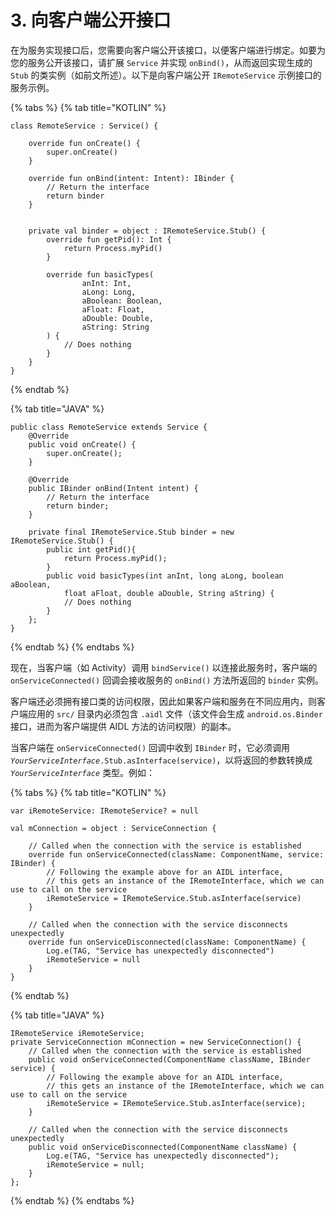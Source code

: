 # 3. 向客户端公开接口

 在为服务实现接口后，您需要向客户端公开该接口，以便客户端进行绑定。如要为您的服务公开该接口，请扩展 `Service` 并实现 `onBind()`，从而返回实现生成的 `Stub` 的类实例（如前文所述）。以下是向客户端公开 `IRemoteService` 示例接口的服务示例。

{% tabs %}
{% tab title="KOTLIN" %}
```text
class RemoteService : Service() {

    override fun onCreate() {
        super.onCreate()
    }

    override fun onBind(intent: Intent): IBinder {
        // Return the interface
        return binder
    }


    private val binder = object : IRemoteService.Stub() {
        override fun getPid(): Int {
            return Process.myPid()
        }

        override fun basicTypes(
                anInt: Int,
                aLong: Long,
                aBoolean: Boolean,
                aFloat: Float,
                aDouble: Double,
                aString: String
        ) {
            // Does nothing
        }
    }
}
```
{% endtab %}

{% tab title="JAVA" %}
```text
public class RemoteService extends Service {
    @Override
    public void onCreate() {
        super.onCreate();
    }

    @Override
    public IBinder onBind(Intent intent) {
        // Return the interface
        return binder;
    }

    private final IRemoteService.Stub binder = new IRemoteService.Stub() {
        public int getPid(){
            return Process.myPid();
        }
        public void basicTypes(int anInt, long aLong, boolean aBoolean,
            float aFloat, double aDouble, String aString) {
            // Does nothing
        }
    };
}
```
{% endtab %}
{% endtabs %}

现在，当客户端（如 Activity）调用 `bindService()` 以连接此服务时，客户端的 `onServiceConnected()` 回调会接收服务的 `onBind()` 方法所返回的 `binder` 实例。

客户端还必须拥有接口类的访问权限，因此如果客户端和服务在不同应用内，则客户端应用的 `src/` 目录内必须包含 `.aidl` 文件（该文件会生成 `android.os.Binder` 接口，进而为客户端提供 AIDL 方法的访问权限）的副本。

当客户端在 `onServiceConnected()` 回调中收到 `IBinder` 时，它必须调用 _`YourServiceInterface`_`.Stub.asInterface(service)`，以将返回的参数转换成 _`YourServiceInterface`_ 类型。例如：

{% tabs %}
{% tab title="KOTLIN" %}
```text
var iRemoteService: IRemoteService? = null

val mConnection = object : ServiceConnection {

    // Called when the connection with the service is established
    override fun onServiceConnected(className: ComponentName, service: IBinder) {
        // Following the example above for an AIDL interface,
        // this gets an instance of the IRemoteInterface, which we can use to call on the service
        iRemoteService = IRemoteService.Stub.asInterface(service)
    }

    // Called when the connection with the service disconnects unexpectedly
    override fun onServiceDisconnected(className: ComponentName) {
        Log.e(TAG, "Service has unexpectedly disconnected")
        iRemoteService = null
    }
}
```
{% endtab %}

{% tab title="JAVA" %}
```text
IRemoteService iRemoteService;
private ServiceConnection mConnection = new ServiceConnection() {
    // Called when the connection with the service is established
    public void onServiceConnected(ComponentName className, IBinder service) {
        // Following the example above for an AIDL interface,
        // this gets an instance of the IRemoteInterface, which we can use to call on the service
        iRemoteService = IRemoteService.Stub.asInterface(service);
    }

    // Called when the connection with the service disconnects unexpectedly
    public void onServiceDisconnected(ComponentName className) {
        Log.e(TAG, "Service has unexpectedly disconnected");
        iRemoteService = null;
    }
};
```
{% endtab %}
{% endtabs %}



